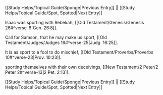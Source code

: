 [[Study Helps/Topical Guide/Sponge|Previous Entry]]  ||  [[Study Helps/Topical Guide/Spot, Spotted|Next Entry]]

 Isaac was sporting with Rebekah, [[Old Testament/Genesis/Genesis 26#^verse-8|Gen. 26:8]].

 Call for Samson, that he may make us sport, [[Old Testament/Judges/Judges 16#^verse-25|Judg. 16:25]].

 It is as sport to a fool to do mischief, [[Old Testament/Proverbs/Proverbs 10#^verse-23|Prov. 10:23]].

 sporting themselves with their own deceivings, [[New Testament/2 Peter/2 Peter 2#^verse-13|2 Pet. 2:13]].

[[Study Helps/Topical Guide/Sponge|Previous Entry]]  ||  [[Study Helps/Topical Guide/Spot, Spotted|Next Entry]]